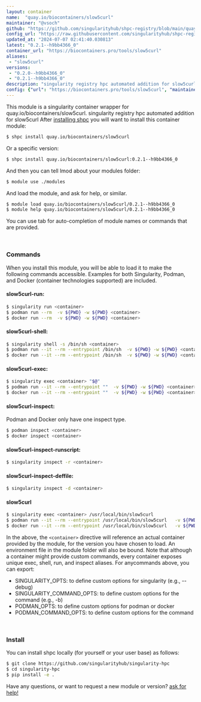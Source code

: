 ```yaml
---
layout: container
name:  "quay.io/biocontainers/slow5curl"
maintainer: "@vsoch"
github: "https://github.com/singularityhub/shpc-registry/blob/main/quay.io/biocontainers/slow5curl/container.yaml"
config_url: "https://raw.githubusercontent.com/singularityhub/shpc-registry/main/quay.io/biocontainers/slow5curl/container.yaml"
updated_at: "2024-07-07 02:41:40.030813"
latest: "0.2.1--h9bb4366_0"
container_url: "https://biocontainers.pro/tools/slow5curl"
aliases:
 - "slow5curl"
versions:
 - "0.2.0--h9bb4366_0"
 - "0.2.1--h9bb4366_0"
description: "singularity registry hpc automated addition for slow5curl"
config: {"url": "https://biocontainers.pro/tools/slow5curl", "maintainer": "@vsoch", "description": "singularity registry hpc automated addition for slow5curl", "latest": {"0.2.1--h9bb4366_0": "sha256:da3b9817c5bd6cf4a510b00bab17380055a0730808ea2e4f11dd5d588186b8ea"}, "tags": {"0.2.0--h9bb4366_0": "sha256:591438316c6fa7ffd31bea7f30450160206d8fadc4ea639aaa192b44a1a67426", "0.2.1--h9bb4366_0": "sha256:da3b9817c5bd6cf4a510b00bab17380055a0730808ea2e4f11dd5d588186b8ea"}, "docker": "quay.io/biocontainers/slow5curl", "aliases": {"slow5curl": "/usr/local/bin/slow5curl"}}
---
```


This module is a singularity container wrapper for quay.io/biocontainers/slow5curl.
singularity registry hpc automated addition for slow5curl
After [installing shpc](#install) you will want to install this container module:


```bash
$ shpc install quay.io/biocontainers/slow5curl
```

Or a specific version:

```bash
$ shpc install quay.io/biocontainers/slow5curl:0.2.1--h9bb4366_0
```

And then you can tell lmod about your modules folder:

```bash
$ module use ./modules
```

And load the module, and ask for help, or similar.

```bash
$ module load quay.io/biocontainers/slow5curl/0.2.1--h9bb4366_0
$ module help quay.io/biocontainers/slow5curl/0.2.1--h9bb4366_0
```

You can use tab for auto-completion of module names or commands that are provided.

<br>

### Commands

When you install this module, you will be able to load it to make the following commands accessible.
Examples for both Singularity, Podman, and Docker (container technologies supported) are included.

#### slow5curl-run:

```bash
$ singularity run <container>
$ podman run --rm  -v ${PWD} -w ${PWD} <container>
$ docker run --rm  -v ${PWD} -w ${PWD} <container>
```

#### slow5curl-shell:

```bash
$ singularity shell -s /bin/sh <container>
$ podman run --it --rm --entrypoint /bin/sh  -v ${PWD} -w ${PWD} <container>
$ docker run --it --rm --entrypoint /bin/sh  -v ${PWD} -w ${PWD} <container>
```

#### slow5curl-exec:

```bash
$ singularity exec <container> "$@"
$ podman run --it --rm --entrypoint ""  -v ${PWD} -w ${PWD} <container> "$@"
$ docker run --it --rm --entrypoint ""  -v ${PWD} -w ${PWD} <container> "$@"
```

#### slow5curl-inspect:

Podman and Docker only have one inspect type.

```bash
$ podman inspect <container>
$ docker inspect <container>
```

#### slow5curl-inspect-runscript:

```bash
$ singularity inspect -r <container>
```

#### slow5curl-inspect-deffile:

```bash
$ singularity inspect -d <container>
```


#### slow5curl

```bash
$ singularity exec <container> /usr/local/bin/slow5curl
$ podman run --it --rm --entrypoint /usr/local/bin/slow5curl   -v ${PWD} -w ${PWD} <container> -c " $@"
$ docker run --it --rm --entrypoint /usr/local/bin/slow5curl   -v ${PWD} -w ${PWD} <container> -c " $@"
```



In the above, the `<container>` directive will reference an actual container provided
by the module, for the version you have chosen to load. An environment file in the
module folder will also be bound. Note that although a container
might provide custom commands, every container exposes unique exec, shell, run, and
inspect aliases. For anycommands above, you can export:

 - SINGULARITY_OPTS: to define custom options for singularity (e.g., --debug)
 - SINGULARITY_COMMAND_OPTS: to define custom options for the command (e.g., -b)
 - PODMAN_OPTS: to define custom options for podman or docker
 - PODMAN_COMMAND_OPTS: to define custom options for the command

<br>

### Install

You can install shpc locally (for yourself or your user base) as follows:

```bash
$ git clone https://github.com/singularityhub/singularity-hpc
$ cd singularity-hpc
$ pip install -e .
```

Have any questions, or want to request a new module or version? [ask for help!](https://github.com/singularityhub/singularity-hpc/issues)